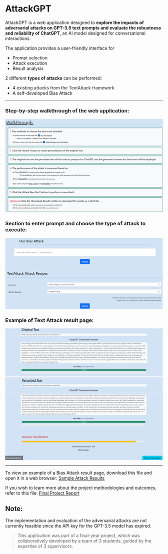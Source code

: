 # AttackGPT
AttackGPT is a web application designed to **explore the impacts of adversarial attacks on GPT-3.5 text prompts and evaluate the
robustness and reliability of ChatGPT**, an AI model designed for conversational interactions. 

The application provides a user-friendly interface for 
- Prompt selection
- Attack execution
- Result analysis

2 different **types of attacks** can be performed: 
- 4 existing attacks from the TextAttack framework
- A self-developed Bias Attack

---
### Step-by-step walkthrough of the web application: 
![Step-by-step walkthrough of the web application](Web-application-walkthrough.png)

### Section to enter prompt and choose the type of attack to execute:
![Enter prompt and choose type of attack](Choose-prompt-attack.png)

### Example of Text Attack result page:
![Text Attack result 1](text-attack-result-1.png)
![Text Attack result 2](text-attack-result-2.png)

---
To view an example of a Bias Attack result page, download this file and open it in a web browser:
[Sample Attack Results](downloaded_results.html)

If you wish to learn more about the project methodologies and outcomes, refer to this file:
[Final Project Report](Final-Project-Report.pdf)

## Note:
The implementation and evaluation of the adversarial attacks are not currently feasible since the API key for the GPT-3.5 model has expired. 

> This application was part of a final-year project, which was collaboratively developed by a team of 3 students, guided by the expertise of 3 supervisors.
